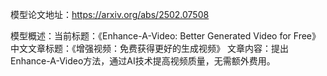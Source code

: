 模型论文地址：https://arxiv.org/abs/2502.07508

模型概述：当前标题：《Enhance-A-Video: Better Generated Video for Free》
中文文章标题：《增强视频：免费获得更好的生成视频》
文章内容：提出Enhance-A-Video方法，通过AI技术提高视频质量，无需额外费用。
